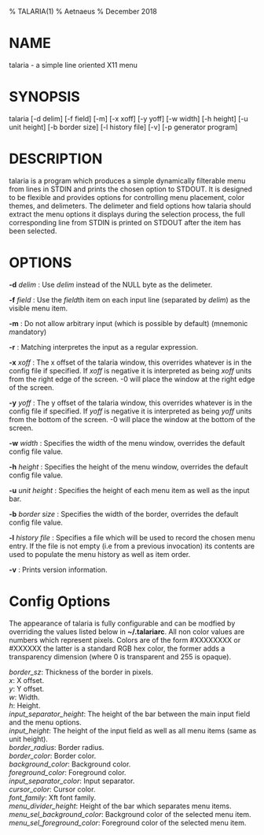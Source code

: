 % TALARIA(1)
% Aetnaeus
% December 2018

# NAME

talaria - a simple line oriented X11 menu

# SYNOPSIS 

talaria [-d delim] [-f field] [-m] [-x xoff] [-y yoff] [-w width] [-h height] 
[-u unit height] [-b border size] [-l history file] [-v] [-p generator program] 

# DESCRIPTION

talaria is a program which produces a simple dynamically filterable menu from
lines in STDIN and prints the chosen option to STDOUT. It is designed to be
flexible and provides options for controlling menu placement, color themes, and
delimeters. The delimeter and field options how talaria should extract the menu
options it displays during the selection process, the full corresponding line
from STDIN is printed on STDOUT after the item has been selected.

# OPTIONS

**-d** *delim* 
: Use *delim* instead of the NULL byte as the delimeter.

**-f** *field*
: Use the *field*th item on each input line (separated by *delim*) as the visible menu item. 

**-m**
: Do not allow arbitrary input (which is possible by default) (mnemonic *m*andatory)

**-r**
: Matching interpretes the input as a regular expression.

**-x** *xoff*
: The x offset of the talaria window, this overrides whatever is in the config file if specified.
 If *xoff* is negative it is interpreted as being *xoff* units from the right edge of the screen. -0
 will place the window at the right edge of the screen.
 
**-y** *yoff*
: The y offset of the talaria window, this overrides whatever is in the config file if specified.
 If *yoff* is negative it is interpreted as being *yoff* units from the bottom of the screen. -0 
 will place the window at the bottom of the screen.

**-w** *width*
: Specifies the width of the menu window, overrides the default config file value.

**-h** *height*
: Specifies the height of the menu window, overrides the default config file value.

**-u** *unit height*
: Specifies the height of each menu item as well as the input bar. 

**-b** *border size*
: Specifies the width of the border, overrides the default config file value.

**-l** *history file*
: Specifies a file which will be used to record the chosen menu entry.
If the file is not empty (i.e from a previous invocation) its contents 
are used to populate the menu history as well as item order.

**-v**
: Prints version information.

# Config Options

The appearance of talaria is fully configurable and can be modfied by
overriding the values listed below in **~/.talariarc**.  All non color values
are numbers which represent pixels. Colors are of the form #XXXXXXXX or #XXXXXX
the latter is a standard RGB hex color, the former adds a transparency
dimension (where 0 is transparent and 255 is opaque).

*border_sz*: Thickness of the border in pixels. \
*x*: X offset. \
*y*: Y offset. \
*w*: Width. \
*h*: Height. \
*input_separator_height*: The height of the bar between the main input field and the menu options. \
*input_height*: The height of the input field as well as all menu items (same as unit height). \
*border_radius*: Border radius. \
*border_color*: Border color. \
*background_color*: Background color. \
*foreground_color*: Foreground color. \
*input_separator_color*: Input separator. \
*cursor_color*: Cursor color. \
*font_family*: Xft font family. \
*menu_divider_height*: Height of the bar which separates menu items. \
*menu_sel_background_color*: Background color of the selected menu item. \
*menu_sel_foreground_color*: Foreground color of the selected menu item.
